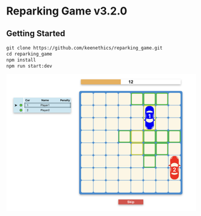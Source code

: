 # Reparking Game v3.2.0

## Getting Started

```
git clone https://github.com/keenethics/reparking_game.git
cd reparking_game
npm install
npm run start:dev
```

![Game view](game_view.png)
